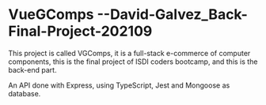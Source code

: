 # VueGComps --David-Galvez_Back-Final-Project-202109

This project is called VGComps, it is a full-stack e-commerce of computer components, this is the final project of ISDI coders bootcamp, and this is the back-end part.

An API done with Express, using TypeScript, Jest and Mongoose as database.
